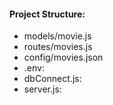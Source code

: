 #### Project Structure:
- models/movie.js
- routes/movies.js
- config/movies.json
- .env:
- dbConnect.js: 
- server.js: 
